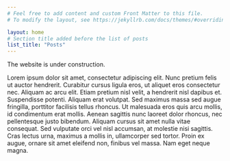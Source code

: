 ```yaml
---
# Feel free to add content and custom Front Matter to this file.
# To modify the layout, see https://jekyllrb.com/docs/themes/#overriding-theme-defaults

layout: home
# Section title added before the list of posts
list_title: "Posts"
---
```


The website is under construction.

Lorem ipsum dolor sit amet, consectetur adipiscing elit. Nunc pretium felis ut auctor hendrerit. Curabitur cursus ligula eros, ut aliquet eros consectetur nec. Aliquam ac arcu elit. Etiam pretium nisl velit, a hendrerit nisl dapibus et. Suspendisse potenti. Aliquam erat volutpat. Sed maximus massa sed augue fringilla, porttitor facilisis tellus rhoncus. Ut malesuada eros quis arcu mollis, id condimentum erat mollis. Aenean sagittis nunc laoreet dolor rhoncus, nec pellentesque justo bibendum. Aliquam cursus sit amet nulla vitae consequat. Sed vulputate orci vel nisl accumsan, at molestie nisi sagittis. Cras lectus urna, maximus a mollis in, ullamcorper sed tortor. Proin ex augue, ornare sit amet eleifend non, finibus vel massa. Nam eget neque magna.
